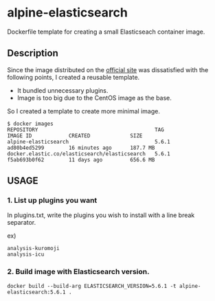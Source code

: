 # alpine-elasticsearch

Dockerfile template for creating a small Elasticseach container image.

## Description


Since the image distributed on the [official site](https://www.elastic.co/guide/en/elasticsearch/reference/current/docker.html) was dissatisfied with the following points, I created a reusable template.

- It bundled unnecessary plugins.
- Image is too big due to the CentOS image as the base.

So I created a template to create more minimal image.

```
$ docker images
REPOSITORY                                      TAG                 IMAGE ID            CREATED             SIZE
alpine-elasticsearch                            5.6.1               ad80b4ed5299        16 minutes ago      187.7 MB
docker.elastic.co/elasticsearch/elasticsearch   5.6.1               f5ab693b0f62        11 days ago         656.6 MB
```


## USAGE

### 1. List up plugins you want

In plugins.txt, write the plugins you wish to install with a line break separator.

ex)
```
analysis-kuromoji
analysis-icu
```

### 2. Build image with Elasticsearch version.

```shell
docker build --build-arg ELASTICSEARCH_VERSION=5.6.1 -t alpine-elasticsearch:5.6.1 .
```
